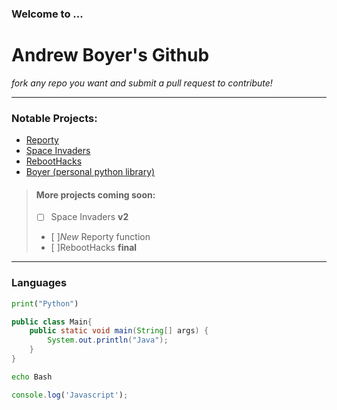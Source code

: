 ### Welcome to ...
# Andrew Boyer's Github
*fork any repo you want  and submit a pull request to contribute!*

***
### Notable Projects:
* [Reporty](https://github.com/asboyer2/reporty)
* [Space Invaders](https://github.com/asboyer2/SpaceInvaders)
* [RebootHacks](https://github.com/Wayland-CS-Club/reboothacks)
* [Boyer (personal python library)](https://github.com/asboyer2/boyer)

> #### More projects coming soon:
> - [ ] Space Invaders **v2**
> - [ ]*New* Reporty function
> - [ ]RebootHacks **final**

***
### Languages
```python
print("Python")
```
```java
public class Main{
	public static void main(String[] args) {
		System.out.println("Java");
	}
}
```
```bash
echo Bash
```
```javascript
console.log('Javascript');
```